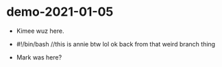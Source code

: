 # demo-2021-01-05

 - Kimee wuz here.
 - #!/bin/bash 
//this is annie btw lol 
ok back from that weird branch thing 

 - Mark was here?

